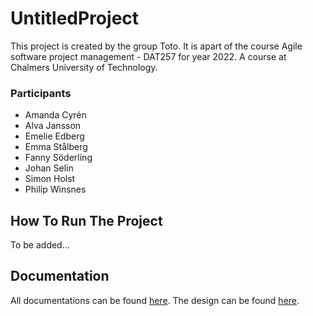 # UntitledProject
This project is created by the group Toto. It is apart of the course Agile software project management - DAT257 for year 2022. A course at Chalmers University of Technology.

### Participants
- Amanda Cyrén
- Alva Jansson
- Emelie Edberg
- Emma Stålberg
- Fanny Söderling
- Johan Selin
- Simon Holst
- Philip Winsnes

## How To Run The Project
To be added...

## Documentation
All documentations can be found [here](documents).
The design can be found [here](https://www.figma.com/file/MEnIyDx8N99qo5V0hlLP9L/Design-Theme?node-id=0%3A1).
